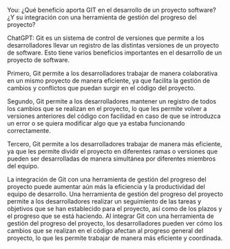 You:
¿Qué beneficio aporta GIT en el desarrollo de un proyecto software? ¿Y su integración con una herramienta de gestión del progreso del proyecto?

ChatGPT:
Git es un sistema de control de versiones que permite a los desarrolladores llevar un registro de las distintas versiones de un proyecto de software. Esto tiene varios beneficios importantes en el desarrollo de un proyecto de software.

Primero, Git permite a los desarrolladores trabajar de manera colaborativa en un mismo proyecto de manera eficiente, ya que facilita la gestión de cambios y conflictos que puedan surgir en el código del proyecto.

Segundo, Git permite a los desarrolladores mantener un registro de todos los cambios que se realizan en el proyecto, lo que les permite volver a versiones anteriores del código con facilidad en caso de que se introduzca un error o se quiera modificar algo que ya estaba funcionando correctamente.

Tercero, Git permite a los desarrolladores trabajar de manera más eficiente, ya que les permite dividir el proyecto en diferentes ramas o versiones que pueden ser desarrolladas de manera simultánea por diferentes miembros del equipo.

La integración de Git con una herramienta de gestión del progreso del proyecto puede aumentar aún más la eficiencia y la productividad del equipo de desarrollo. Una herramienta de gestión del progreso del proyecto permite a los desarrolladores realizar un seguimiento de las tareas y objetivos que se han establecido para el proyecto, así como de los plazos y el progreso que se está haciendo. Al integrar Git con una herramienta de gestión del progreso del proyecto, los desarrolladores pueden ver cómo los cambios que se realizan en el código afectan al progreso general del proyecto, lo que les permite trabajar de manera más eficiente y coordinada.

